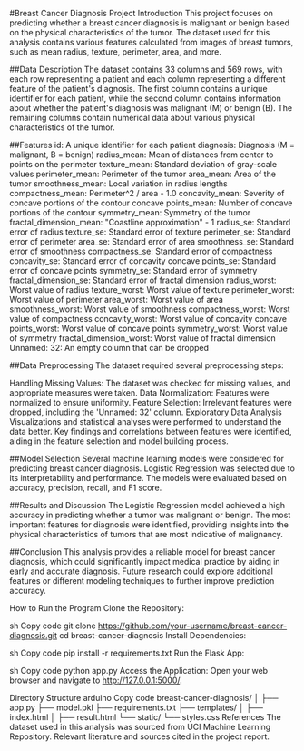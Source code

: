 #Breast Cancer Diagnosis Project
Introduction
This project focuses on predicting whether a breast cancer diagnosis is malignant or benign based on the physical characteristics of the tumor. The dataset used for this analysis contains various features calculated from images of breast tumors, such as mean radius, texture, perimeter, area, and more.

##Data Description
The dataset contains 33 columns and 569 rows, with each row representing a patient and each column representing a different feature of the patient's diagnosis. The first column contains a unique identifier for each patient, while the second column contains information about whether the patient's diagnosis was malignant (M) or benign (B). The remaining columns contain numerical data about various physical characteristics of the tumor.

##Features
id: A unique identifier for each patient
diagnosis: Diagnosis (M = malignant, B = benign)
radius_mean: Mean of distances from center to points on the perimeter
texture_mean: Standard deviation of gray-scale values
perimeter_mean: Perimeter of the tumor
area_mean: Area of the tumor
smoothness_mean: Local variation in radius lengths
compactness_mean: Perimeter^2 / area - 1.0
concavity_mean: Severity of concave portions of the contour
concave points_mean: Number of concave portions of the contour
symmetry_mean: Symmetry of the tumor
fractal_dimension_mean: "Coastline approximation" - 1
radius_se: Standard error of radius
texture_se: Standard error of texture
perimeter_se: Standard error of perimeter
area_se: Standard error of area
smoothness_se: Standard error of smoothness
compactness_se: Standard error of compactness
concavity_se: Standard error of concavity
concave points_se: Standard error of concave points
symmetry_se: Standard error of symmetry
fractal_dimension_se: Standard error of fractal dimension
radius_worst: Worst value of radius
texture_worst: Worst value of texture
perimeter_worst: Worst value of perimeter
area_worst: Worst value of area
smoothness_worst: Worst value of smoothness
compactness_worst: Worst value of compactness
concavity_worst: Worst value of concavity
concave points_worst: Worst value of concave points
symmetry_worst: Worst value of symmetry
fractal_dimension_worst: Worst value of fractal dimension
Unnamed: 32: An empty column that can be dropped

##Data Preprocessing
The dataset required several preprocessing steps:

Handling Missing Values: The dataset was checked for missing values, and appropriate measures were taken.
Data Normalization: Features were normalized to ensure uniformity.
Feature Selection: Irrelevant features were dropped, including the 'Unnamed: 32' column.
Exploratory Data Analysis
Visualizations and statistical analyses were performed to understand the data better. Key findings and correlations between features were identified, aiding in the feature selection and model building process.

##Model Selection
Several machine learning models were considered for predicting breast cancer diagnosis. Logistic Regression was selected due to its interpretability and performance. The models were evaluated based on accuracy, precision, recall, and F1 score.

##Results and Discussion
The Logistic Regression model achieved a high accuracy in predicting whether a tumor was malignant or benign. The most important features for diagnosis were identified, providing insights into the physical characteristics of tumors that are most indicative of malignancy.

##Conclusion
This analysis provides a reliable model for breast cancer diagnosis, which could significantly impact medical practice by aiding in early and accurate diagnosis. Future research could explore additional features or different modeling techniques to further improve prediction accuracy.

How to Run the Program
Clone the Repository:

sh
Copy code
git clone https://github.com/your-username/breast-cancer-diagnosis.git
cd breast-cancer-diagnosis
Install Dependencies:

sh
Copy code
pip install -r requirements.txt
Run the Flask App:

sh
Copy code
python app.py
Access the Application:
Open your web browser and navigate to http://127.0.0.1:5000/.

Directory Structure
arduino
Copy code
breast-cancer-diagnosis/
│
├── app.py
├── model.pkl
├── requirements.txt
├── templates/
│   ├── index.html
│   ├── result.html
└── static/
    └── styles.css
References
The dataset used in this analysis was sourced from UCI Machine Learning Repository.
Relevant literature and sources cited in the project report.